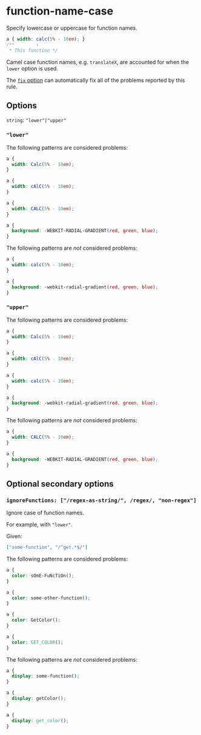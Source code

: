 # function-name-case

Specify lowercase or uppercase for function names.

<!-- prettier-ignore -->
```css
a { width: calc(5% - 10em); }
/**        ↑
 * This function */
```

Camel case function names, e.g. `translateX`, are accounted for when the `lower` option is used.

The [`fix` option](../../../docs/user-guide/usage/options.md#fix) can automatically fix all of the problems reported by this rule.

## Options

`string`: `"lower"|"upper"`

### `"lower"`

The following patterns are considered problems:

<!-- prettier-ignore -->
```css
a {
  width: Calc(5% - 10em);
}
```

<!-- prettier-ignore -->
```css
a {
  width: cAlC(5% - 10em);
}
```

<!-- prettier-ignore -->
```css
a {
  width: CALC(5% - 10em);
}
```

<!-- prettier-ignore -->
```css
a {
  background: -WEBKIT-RADIAL-GRADIENT(red, green, blue);
}
```

The following patterns are _not_ considered problems:

<!-- prettier-ignore -->
```css
a {
  width: calc(5% - 10em);
}
```

<!-- prettier-ignore -->
```css
a {
  background: -webkit-radial-gradient(red, green, blue);
}
```

### `"upper"`

The following patterns are considered problems:

<!-- prettier-ignore -->
```css
a {
  width: Calc(5% - 10em);
}
```

<!-- prettier-ignore -->
```css
a {
  width: cAlC(5% - 10em);
}
```

<!-- prettier-ignore -->
```css
a {
  width: calc(5% - 10em);
}
```

<!-- prettier-ignore -->
```css
a {
  background: -webkit-radial-gradient(red, green, blue);
}
```

The following patterns are _not_ considered problems:

<!-- prettier-ignore -->
```css
a {
  width: CALC(5% - 10em);
}
```

<!-- prettier-ignore -->
```css
a {
  background: -WEBKIT-RADIAL-GRADIENT(red, green, blue);
}
```

## Optional secondary options

### `ignoreFunctions: ["/regex-as-string/", /regex/, "non-regex"]`

Ignore case of function names.

For example, with `"lower"`.

Given:

```json
["some-function", "/^get.*$/"]
```

The following patterns are considered problems:

<!-- prettier-ignore -->
```css
a {
  color: sOmE-FuNcTiOn();
}
```

<!-- prettier-ignore -->
```css
a {
  color: some-other-function();
}
```

<!-- prettier-ignore -->
```css
a {
  color: GetColor();
}
```

<!-- prettier-ignore -->
```css
a {
  color: GET_COLOR();
}
```

The following patterns are _not_ considered problems:

<!-- prettier-ignore -->
```css
a {
  display: some-function();
}
```

<!-- prettier-ignore -->
```css
a {
  display: getColor();
}
```

<!-- prettier-ignore -->
```css
a {
  display: get_color();
}
```
